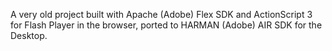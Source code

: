 A very old project built with Apache (Adobe) Flex SDK and ActionScript 3 for Flash Player in the browser, ported to HARMAN (Adobe) AIR SDK for the Desktop.